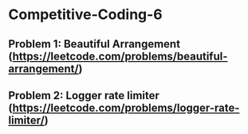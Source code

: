 # Competitive-Coding-6

## Problem 1: Beautiful Arrangement (https://leetcode.com/problems/beautiful-arrangement/)



## Problem 2: Logger rate limiter (https://leetcode.com/problems/logger-rate-limiter/)